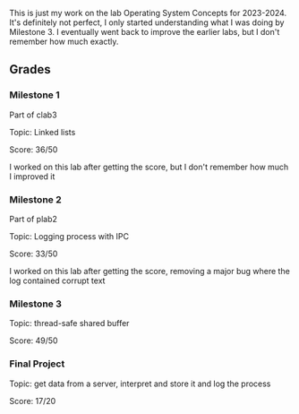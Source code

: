 This is just my work on the lab Operating System Concepts for 2023-2024. It's definitely not perfect, I only started understanding what I was doing by Milestone 3. I eventually went back to improve the earlier labs, but I don't remember how much exactly.

## Grades
### Milestone 1
Part of clab3

Topic: Linked lists

Score: 36/50

I worked on this lab after getting the score, but I don't remember how much I improved it

### Milestone 2
Part of plab2

Topic: Logging process with IPC

Score: 33/50

I worked on this lab after getting the score, removing a major bug where the log contained corrupt text

### Milestone 3

Topic: thread-safe shared buffer

Score: 49/50

### Final Project
Topic: get data from a server, interpret and store it and log the process

Score: 17/20
